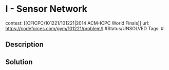 # I - Sensor Network

contest: [[CFICPC/101221/101221|2014 ACM-ICPC World Finals]]
url: https://codeforces.com/gym/101221/problem/I
#Status/UNSOLVED
Tags: #

## Description

## Solution

